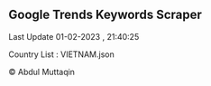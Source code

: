 

## Google Trends Keywords Scraper 
 
Last Update 01-02-2023 , 21:40:25

Country List :
VIETNAM.json



© Abdul Muttaqin 
